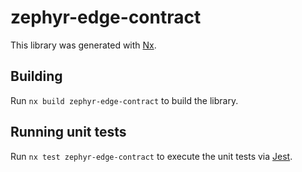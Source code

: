 # zephyr-edge-contract

This library was generated with [Nx](https://nx.dev).

## Building

Run `nx build zephyr-edge-contract` to build the library.

## Running unit tests

Run `nx test zephyr-edge-contract` to execute the unit tests via [Jest](https://jestjs.io).
